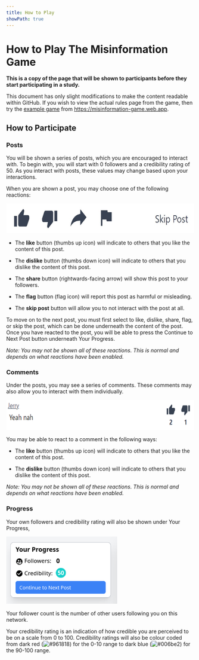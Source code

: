 ```yaml
---
title: How to Play
showPath: true
---
```


# How to Play The Misinformation Game

**This is a copy of the page that will be shown to
participants before they start participating in a study.**

This document has only slight modifications to make the content
readable within GitHub. If you wish to view the actual
rules page from the game, then try the
[example game](https://misinformation-game.web.app/study/axsvxt37ctac6ltr)
from https://misinformation-game.web.app.

## How to Participate

### Posts
You will be shown a series of posts, which you are encouraged
to interact with. To begin with, you will start with 0 followers
and a credibility rating of 50. As you interact with posts, these
values may change based upon your interactions.

When you are shown a post, you may choose one of the following
reactions:

<img src="screenshots/reaction-options.png" alt="Options to use to react to posts" height="80" />

- The **like** button (thumbs up icon) will indicate to others
  that you like the content of this post.

- The **dislike** button (thumbs down icon) will indicate to
  others that you dislike the content of this post.

- The **share** button (rightwards-facing arrow) will show
  this post to your followers.

- The **flag** button (flag icon) will report this post as
  harmful or misleading.

- The **skip post** button will allow you to not interact with
  the post at all.

To move on to the next post, you must first select to like,
dislike, share, flag, or skip the post, which can be done
underneath the content of the post. Once you have reacted
to the post, you will be able to press the Continue to
Next Post button underneath Your Progress.

_Note: You may not be shown all of these reactions. This 
is normal and depends on what reactions have been enabled._

### Comments 
Under the posts, you may see a series of comments. These comments
may also allow you to interact with them individually.

<img src="screenshots/comment.png" alt="comment" height="80" />

You may be able to react to a comment in the following ways:

- The **like** button (thumbs up icon) will indicate to others
  that you like the content of this post.

- The **dislike** button (thumbs down icon) will indicate to
  others that you dislike the content of this post.
  
_Note: You may not be shown all of these reactions. This 
is normal and depends on what reactions have been enabled._

### Progress
Your own followers and credibility rating will also be shown
under Your Progress,

<img src="screenshots/example-your-progress.png" alt="Example Your Progress" height="180" />

Your follower count is the number of other users following
you on this network.

Your credibility rating is an indication of how credible
you are perceived to be on a scale from 0 to 100. Credibility
ratings will also be colour coded from dark red
(<img class="inline-img" src="https://via.placeholder.com/15/961818/000000?text=+" alt="#961818">)
for the 0-10 range to dark blue
(<img class="inline-img" src="https://via.placeholder.com/15/006be2/000000?text=+" alt="#006be2">)
for the 90-100 range.
